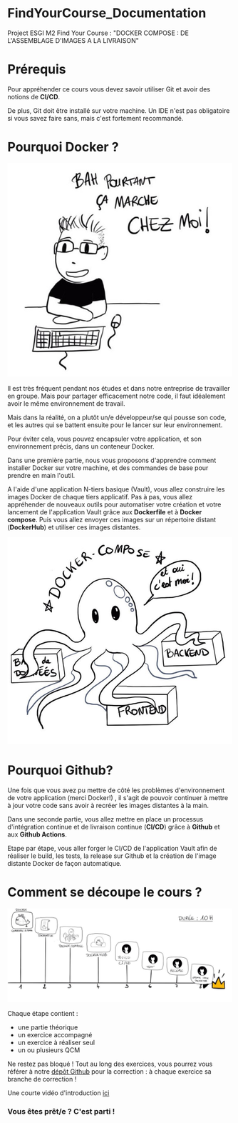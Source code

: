 # FindYourCourse_Documentation

Project ESGI M2 Find Your Course  : "DOCKER COMPOSE : DE L'ASSEMBLAGE D'IMAGES A LA LIVRAISON"

# Prérequis
Pour appréhender ce cours vous devez savoir utiliser Git et avoir des notions de **CI/CD**.

De plus, Git doit être installé sur votre machine. Un IDE n'est pas obligatoire si vous savez faire sans, mais c'est fortement recommandé.


# Pourquoi Docker ? 

![Bah ça marche](/images/bahcamarche.jpg)


Il est très fréquent pendant nos études et dans notre entreprise de travailler en groupe. Mais pour partager efficacement notre code, il faut idéalement avoir le même environnement de travail.

Mais dans la réalité, on a plutôt un/e développeur/se qui pousse son code, et les autres qui se battent ensuite pour le lancer sur leur environnement. 



Pour éviter cela, vous pouvez encapsuler votre application, et son environnement précis, dans un conteneur Docker.



Dans une première partie, nous vous proposons d'apprendre comment installer Docker sur votre machine, et des commandes de base pour prendre en main l'outil.

A l'aide d'une application  N-tiers basique (Vault),  vous allez construire les images Docker de chaque tiers applicatif. Pas à pas, vous allez appréhender de nouveaux outils pour automatiser votre création et votre lancement de l'application Vault grâce aux **Dockerfile** et à **Docker compose**. Puis vous allez envoyer ces images sur un répertoire distant (**DockerHub**) et utiliser ces images distantes. 

![Docker compose](/images/compose.jpg)



# Pourquoi Github?
Une fois que vous avez pu mettre de côté les problèmes d'environnement de votre application (merci Docker!) , il s'agit de pouvoir continuer à mettre à jour votre code sans avoir à recréer les images distantes à la main.

Dans une seconde partie, vous allez mettre en place un processus d'intégration continue et de livraison continue (**CI/CD**) grâce à **Github** et aux **Github Actions**.

Etape par étape, vous aller forger le CI/CD de l'application Vault afin de réaliser le build, les tests, la release sur Github et la création de l'image distante Docker de façon automatique. 



# Comment se découpe le cours ? 


![Parcours](/images/parcours.jpg)

Chaque étape contient : 
- une partie théorique
- un exercice accompagné
- un exercice à réaliser seul
- un ou plusieurs QCM


Ne restez pas bloqué ! Tout au long des exercices, vous pourrez vous référer à notre [dépôt Github](https://github.com/a-chatelard/FYC-dock-co) pour la correction : à chaque exercice sa branche de correction ! 

Une courte vidéo d'introduction [ici](https://www.youtube.com/watch?v=BLCrtRmNaNk)

### Vous êtes prêt/e ? C'est parti ! 

